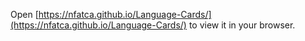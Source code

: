
Open [https://nfatca.github.io/Language-Cards/](https://nfatca.github.io/Language-Cards/) to view it in your browser.

